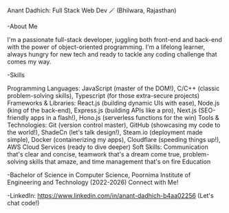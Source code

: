 Anant Dadhich: Full Stack Web Dev 🪄 (Bhilwara, Rajasthan)


-About Me

I'm a passionate full-stack developer, juggling both front-end and back-end with the power of object-oriented programming. I'm a lifelong learner, always hungry for new tech and ready to tackle any coding challenge that comes my way.

-Skills

Programming Languages: JavaScript (master of the DOM!), C/C++ (classic problem-solving skills), Typescript (for those extra-secure projects)
Frameworks & Libraries: React.js (building dynamic UIs with ease), Node.js (king of the back-end), Express.js (building APIs like a pro), Next.js (SEO-friendly apps in a flash!), Hono.js (serverless functions for the win)
Tools & Technologies: Git (version control master), GitHub (showcasing my code to the world!), ShadeCn (let's talk design!), Steam.io (deployment made simple), Docker (containerizing my apps), Cloudflare (speeding things up!), AWS Cloud Services (ready to dive deeper)
Soft Skills: Communication that's clear and concise, teamwork that's a dream come true, problem-solving skills that amaze, and time management that's on fire
Education

-Bachelor of Science in Computer Science, Poornima Institute of Engineering and Technology (2022-2026) 
Connect with Me!

-LinkedIn: https://www.linkedin.com/in/anant-dadhich-b4aa02256 (Let's chat code!)
